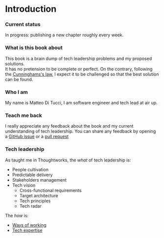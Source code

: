 # Introduction

### Current status
In progress: publishing a new chapter roughly every week.

### What is this book about
This book is a brain dump of tech leadership problems and my proposed solutions.  
It has no pretension to be complete or perfect.
On the contrary, following the [Cunninghams's law](https://meta.wikimedia.org/wiki/Cunningham%27s_Law), I expect it to be challenged so that the best solution can be found.

### Who I am
My name is Matteo Di Tucci, I am software engineer and tech lead at air up.

### Teach me back
I really appreciate any feedback about the book and my current understanding of tech leadership.
You can share any feedback by opening a [GitHub issue](https://github.com/MatteoDiTucci/tech-leadership/issues) or a [pull request](https://github.com/MatteoDiTucci/tech-leadership/pulls)


### Tech leadership
As taught me in Thoughtworks, the *what* of tech leadership is:
- People cultivation
- Predictable delivery
- Stakeholders management
- Tech vision
  - Cross-functional requirements
  - Target architecture
  - Tech principles
  - Tech radar

The *how* is:
- [Ways of working](../ways-of-working/introduction.md)
- [Tech expertise](../tech-expertise/introduction.md)